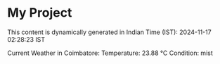 # My Project

This content is dynamically generated in Indian Time (IST): 2024-11-17 02:28:23 IST


Current Weather in Coimbatore:
Temperature: 23.88 °C
Condition: mist
